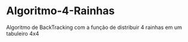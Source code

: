 # Algoritmo-4-Rainhas
Algoritmo de BackTracking com a função de distribuir 4 rainhas em um tabuleiro 4x4
